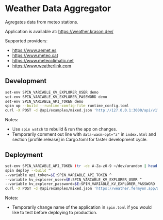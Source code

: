 # Weather Data Aggregator

Agregates data from meteo stations.

Application is available at: https://weather.krason.dev/

Supported providers:
- https://www.aemet.es
- https://www.meteo.cat
- https://www.meteoclimatic.net
- https://www.weatherlink.com


## Development

```sh
set-env SPIN_VARIABLE_KV_EXPLORER_USER demo
set-env SPIN_VARIABLE_KV_EXPLORER_PASSWORD demo
set-env SPIN_VARIABLE_API_TOKEN demo
spin up --build --runtime-config-file runtime_config.toml
curl -X POST -d @api/examples/mixed.json 'http://127.0.0.1:3000/api/v1?token=demo'
```

Notes:
- Use `spin watch` to rebuild & run the app on changes.
- Temporarily comment out line with `data-wasm-opt="z"` in `index.html`
  and section [profile.release] in Cargo.toml for faster development cycle.

## Deployment

```sh
set-env SPIN_VARIABLE_API_TOKEN (tr -dc A-Za-z0-9 </dev/urandom | head -c 16)
spin deploy --build ^
--variable api_token=$E:SPIN_VARIABLE_API_TOKEN ^
--variable kv_explorer_user=$E:SPIN_VARIABLE_KV_EXPLORER_USER ^
--variable kv_explorer_password=$E:SPIN_VARIABLE_KV_EXPLORER_PASSWORD
curl -X POST -d @api/examples/mixed.json 'https://weather.fermyon.app/api/v1?token='$E:SPIN_VARIABLE_API_TOKEN
```

Notes:
- Temporarily change name of the application in `spin.toml` if you would like to test before deploying to production.
